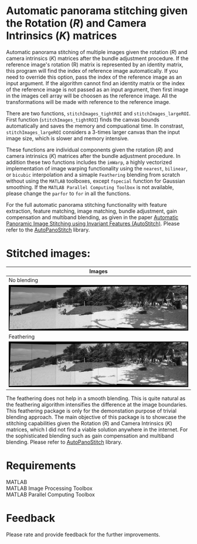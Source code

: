 # Automatic panorama stitching given the Rotation (*R*) and Camera Intrinsics (*K*) matrices
Automatic panorama stitching of multiple images given the rotation (*R*) and camera intrinsics (*K*) matrices after the bundle adjustment procedure. If the reference image's rotation (R) matrix is represented by an identity matrix, this program will find the index of reference image automatically. If you need to override this option, pass the index of the reference image as an input argument. If the algorithm cannot find an identity matrix or the index of the reference image is not passed as an input argument, then first image in the images cell array will be choosen as the reference image. All the transformations will be made with reference to the reference image.

There are two functions, `stitchImages_tightROI` and `stitchImages_largeROI`. First function (`stitchImages_tightROI`) finds the canvas bounds automatically and saves the memory and compuational time. In constrast, `stitchImages_largeROI` considers a 3-times larger canvas than the input image size, which is slower and memory intensive.

These functions are individual components given the rotation (*R*) and camera intrinsics (*K*) matrices after the bundle adjustment procedure. In addition these two functions includes the `imWarp`, a highly vectorized implementation of image warping functionality using the `nearest`, `bilinear`, or `bicubic` interpolation and a simaple `Feathering` blending from scratch without using the `MATLAB` toolboxes, except `fspecial` function for Gaussian smoothing. If the `MATLAB Parallel Computing Toolbox` is not available, please change the `parfor` to `for` in all the functions.

For the full automatic panorama stitching functionality with feature extraction, feature matching, image matching, bundle adjustment, gain compensation and multiband blending, as given in the paper [Automatic Panoramic Image Stitching using Invariant Features (AutoStitch)](https://link.springer.com/article/10.1007/s11263-006-0002-3). Please refer to the [AutoPanoStitch](https://github.com/preethamam/AutomaticPanoramicImageStitching-AutoPanoStitch) library.

# Stitched images:
| Images |
| ------ |
| No blending | 
| ![pano_full](assets/pano_no_blending.png) |
| Feathering | 
| ![pano_bbox](assets/pano_feathering.png) |

The feathering does not help in a smooth blending. This is quite natural as the feathering algorithm intensifies the difference at the image boundaries. This feathering package is only for the demonstation purpose of trivial blending approach. The main objective of this package is to showcase the stitching capabilities given the Rotation (*R*) and Camera Intrinsics (*K*) matrices, which I did not find a viable solution anywhere in the internet. For the sophisticated blending such as gain compensation and multiband blending. Please refer to [AutoPanoStitch](https://github.com/preethamam/AutomaticPanoramicImageStitching-AutoPanoStitch) library.

# Requirements
MATLAB <br />
MATLAB Image Processing Toolbox <br />
MATLAB Parallel Computing Toolbox

# Feedback
Please rate and provide feedback for the further improvements.
